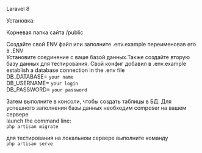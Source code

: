 Laravel 8  
  
Установка:  
  
Корневая папка сайта /public  
   
Создайте свой ENV файл или заполните .env.example переименовав его в .ENV    
Установите соединение с ваше базой данных.Также создайте вторую базу данных для тестирования. Свой конфиг добавил в .env.example  
establish a database connection in the .env file  
DB_DATABASE= `your name`  
DB_USERNAME= `your login`  
DB_PASSWORD= `your password`  
  
Затем выполните в консоли, чтобы создать таблицы в БД. Для успешного заполнения базы данных необходим composer на вашем сервере  
launch the command line:  
`php artisan migrate`  
  
для тестирования на локальном сервере выполните команду  
`php artisan serve`  
